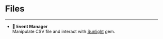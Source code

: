 # Files
-------
+ :notebook: **Event Manager**  
Manipulate CSV file and interact with [Sunlight](http://sunlightlabs.github.io/congress/index.html#parameters/api-key) gem. 
